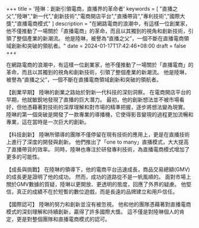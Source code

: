 +++
title = '陸琳：創新引領電商，直播界的革命者'
keywords = [ "直播之父","陸琳","新一代","創新技術","電商開店平台","直播帶貨","專利技術","國際大獎","直播電商模式" ]
description = "在網路電商的浪潮中，有這樣一位創業家，他不僅推動了一場關於「直播電商」的革命，而且以其獨到的視角和創新技術，引領了整個產業的新潮流。 他是陸琳，被譽為“直播之父”，一個不斷在直播電商領域創新和突破的領航者。"
date = 2024-01-17T17:42:46+08:00
draft = false
+++

在網路電商的浪潮中，有這樣一位創業家，他不僅推動了一場關於「直播電商」的革命，而且以其獨到的視角和創新技術，引領了整個產業的新潮流。 他是陸琳，被譽為“直播之父”，一個不斷在直播電商領域創新和突破的領航者。

【創業早期】
陸琳的創業之路始於對新一代科技的深刻洞察。 在電商開店平台的早期，他就敏銳地發現了直播的巨大潛力。 最初，他的創新想法並不被市場看好，但他憑藉著對技術的深厚理解和對市場的精準把握，逐步將想法變為現實。 陸琳的第一個突破是開發了一款專業的導播機，它使得影音變現的過程更加流暢和專業，這在當時是一次巨大的創新。

【科技創新】
陸琳所領導的團隊不僅停留在現有技術的應用上，更是在直播技術上進行了深度的開發與創新。 他們推出了「one to many」直播模式，大大提高了直播帶貨的效率。 同時，陸琳也專注於研發專利技術，為直播電商模式增加了更多的可能性。

【成長與挑戰】
在陸琳的領導下，他的電商平台迅速成長，商品交易總額(GMV)的成長更是證明了他的成功。 然而，成功的道路從不是一帆風順的。 面對市場上關於GMV數據的質疑，陸琳以更開放、更透明的態度，回應了外界的疑慮。 他堅信，真正的成績不在於短暫的數位遊戲，而是長遠的品牌建立和用戶信任。

【國際認可】
陸琳的努力和創新並沒有被忽視。 他和他的團隊憑藉著對直播電商模式的深刻理解和持續創新，贏得了許多國際大獎。 這不僅是對陸琳個人的肯定，更是對整個團隊和直播電商模式的認可。